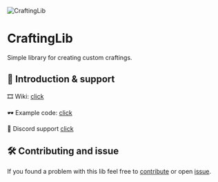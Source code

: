 
![CraftingLib](https://github.com/P1otrulla/CraftingLib/assets/65517973/6cab505c-391c-4a73-b417-0081eebc9e79)

# CraftingLib
Simple library for creating custom craftings.

## 🎈 Introduction & support
 🎞 Wiki: [click](https://github.com/P1otrulla/CraftingLib/wiki/Introduction) 
 
 🕶 Example code: [click](https://github.com/P1otrulla/CraftingLib/tree/master/example)
 
 📣 Discord support [click](https://discord.gg/TBgbN3fruj)

## 🛠 Contributing and issue

If you found a problem with this lib feel free to [contribute](https://github.com/P1otrulla/CraftingLib/pulls) or open [issue](https://github.com/P1otrulla/CraftingLib/issues).



